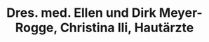 ---
title: "Dres. med. Ellen und Dirk Meyer-Rogge, Christina Ili, Hautärzte"
url: /karlsruhe/dres-med-ellen-und-dirk-meyer-rogge-christina-ili-hautaerzte/
shop: Kosmetik
---